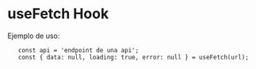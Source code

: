 # useFetch Hook

 Ejemplo de uso:
 ```
    const api = 'endpoint de una api';
    const { data: null, loading: true, error: null } = useFetch(url);
    
 ```
